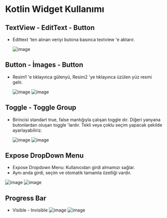 # Kotlin Widget Kullanımı

## TextView - EditText - Button
* Edittext 'ten alınan veriyi butona basınca textview 'e aktarır.
  
  ![image](https://github.com/Gorur56/Android-Bootcamp-Program-Kotlin/assets/54911292/fe1e5319-91ce-46ee-a4f8-9ee1ff38d37a)

## Button - İmages - Button

* Resim1 'e tıklayınca gülenyü, Resim2 'ye tıklayınca üzülen yüz resmi gelir.

  ![image](https://github.com/Gorur56/Android-Bootcamp-Program-Kotlin/assets/54911292/4ff70056-8ec7-43a2-8b5a-493af2d2f794) ![image](https://github.com/Gorur56/Android-Bootcamp-Program-Kotlin/assets/54911292/1ade5c82-5c7b-4776-b9b0-25f10bf94224)

## Toggle - Toggle Group

* Birincisi standart true, false mantığıyla çalışan toggle dır. Diğeri yanyana butonlardan oluşan toggle 'lardır. Tekli veya çoklu seçim yapacak şekilde ayarlayabiliriz.

  ![image](https://github.com/Gorur56/Android-Bootcamp-Program-Kotlin/assets/54911292/7d951e66-857d-4d1d-a45f-30eb11eac003) ![image](https://github.com/Gorur56/Android-Bootcamp-Program-Kotlin/assets/54911292/75942210-765c-41ff-95d3-17ed378f37b9)


## Expose DropDown Menu

* Expose Dropdown Menu: Kullanıcıdan girdi almamızı sağlar.
* Aynı anda girdi, seçim ve otomatik tamamla özelliği vardır.
        
![image](https://github.com/Gorur56/Android-Bootcamp-Program-Kotlin/assets/54911292/0fac0877-a244-4300-9e61-54d2f9014bc0) ![image](https://github.com/Gorur56/Android-Bootcamp-Program-Kotlin/assets/54911292/f9a1aa91-15ef-4a60-b87f-2fad33e1fad5)

## Progress Bar
* Visible - Invisible
![image](https://github.com/Gorur56/Android-Bootcamp-Program-Kotlin/assets/54911292/870c9f0a-a9e4-499b-9bdf-c422bab4c430) ![image](https://github.com/Gorur56/Android-Bootcamp-Program-Kotlin/assets/54911292/ac2abf60-1911-46c0-bdfe-09f290d73d74)




